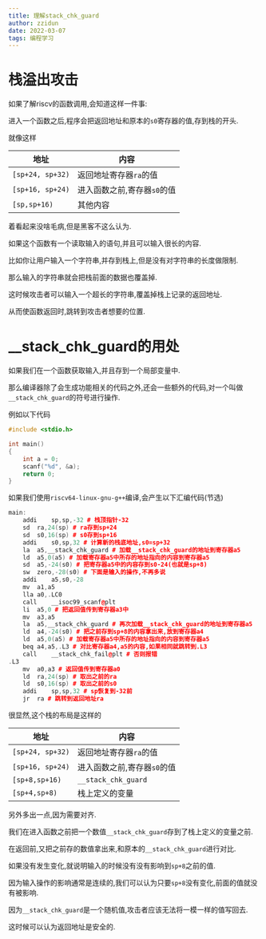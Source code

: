 ```yaml
---
title: 理解stack_chk_guard
author: zzidun
date: 2022-03-07
tags: 编程学习
---
```


# 栈溢出攻击

如果了解riscv的函数调用,会知道这样一件事:

进入一个函数之后,程序会把返回地址和原本的`s0`寄存器的值,存到栈的开头.

就像这样

| 地址 | 内容 |
| --- | --- |
| `[sp+24, sp+32)` | 返回地址寄存器`ra`的值 |
| `[sp+16, sp+24)` | 进入函数之前,寄存器`s0`的值 |
| `[sp,sp+16)` | 其他内容 |

着看起来没啥毛病,但是黑客不这么认为.

如果这个函数有一个读取输入的语句,并且可以输入很长的内容.

比如你让用户输入一个字符串,并存到栈上,但是没有对字符串的长度做限制.

那么输入的字符串就会把栈前面的数据也覆盖掉.

这时候攻击者可以输入一个超长的字符串,覆盖掉栈上记录的返回地址.

从而使函数返回时,跳转到攻击者想要的位置.

# __stack_chk_guard的用处

如果我们在一个函数获取输入,并且存到一个局部变量中.

那么编译器除了会生成功能相关的代码之外,还会一些额外的代码,对一个叫做`__stack_chk_guard`的符号进行操作.

例如以下代码

```cpp
#include <stdio.h>

int main()
{
    int a = 0;
    scanf("%d", &a);
    return 0;
}
```

如果我们使用`riscv64-linux-gnu-g++`编译,会产生以下汇编代码(节选)


```cpp
main:
	addi	sp,sp,-32 # 栈顶指针-32
	sd	ra,24(sp) # ra存到sp+24
	sd	s0,16(sp) # s0存到sp+16
	addi	s0,sp,32 # 计算新的栈底地址,s0=sp+32
	la	a5,__stack_chk_guard # 加载__stack_chk_guard的地址到寄存器a5
	ld	a5,0(a5) # 加载寄存器a5中所存的地址指向的内容到寄存器a5
	sd	a5,-24(s0) # 把寄存器a5中的内容存到s0-24(也就是sp+8)
	sw	zero,-28(s0) # 下面是输入的操作,不再多说
	addi	a5,s0,-28
	mv	a1,a5
	lla	a0,.LC0
	call	__isoc99_scanf@plt
	li	a5,0 # 把返回值传到寄存器a3中
	mv	a3,a5
	la	a5,__stack_chk_guard # 再次加载__stack_chk_guard的地址到寄存器a5
	ld	a4,-24(s0) # 把之前存到sp+8的内容拿出来,放到寄存器a4
	ld	a5,0(a5) # 加载寄存器a5中所存的地址指向的内容到寄存器a5
	beq	a4,a5,.L3 # 对比寄存器a4,a5的内容,如果相同就跳转到.L3
	call	__stack_chk_fail@plt # 否则报错
.L3
	mv	a0,a3 # 返回值传到寄存器a0
	ld	ra,24(sp) # 取出之前的ra
	ld	s0,16(sp) # 取出之前的s0
	addi	sp,sp,32 # sp恢复到-32前
	jr	ra # 跳转到返回地址ra
```

很显然,这个栈的布局是这样的

| 地址 | 内容 |
| --- | --- |
| `[sp+24, sp+32)` | 返回地址寄存器`ra`的值 |
| `[sp+16, sp+24)` | 进入函数之前,寄存器`s0`的值 |
| `[sp+8,sp+16)` | `__stack_chk_guard` |
| `[sp+4,sp+8)` | 栈上定义的变量 |

另外多出一点,因为需要对齐.

我们在进入函数之前把一个数值`__stack_chk_guard`存到了栈上定义的变量之前.

在返回前,又把之前存的数值拿出来,和原本的`__stack_chk_guard`进行对比.

如果没有发生变化,就说明输入的时候没有没有影响到`sp+8`之前的值.

因为输入操作的影响通常是连续的,我们可以认为只要`sp+8`没有变化,前面的值就没有被影响.

因为`__stack_chk_guard`是一个随机值,攻击者应该无法将一模一样的值写回去.

这时候可以认为返回地址是安全的.
